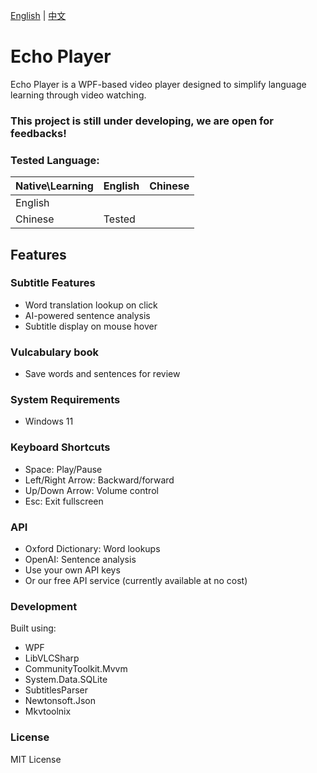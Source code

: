 [English](README.md) | [中文](README.zh.md) 

# Echo Player
Echo Player is a WPF-based video player designed to simplify language learning through video watching.

### This project is still under developing, we are open for feedbacks!

### Tested Language:
| Native\Learning  | English   | Chinese |
|:---------|------------|------------|
| English   |    |  |
| Chinese  | Tested|  |

## Features
### Subtitle Features
- Word translation lookup on click
- AI-powered sentence analysis
- Subtitle display on mouse hover

### Vulcabulary book
- Save words and sentences for review

### System Requirements
- Windows 11

### Keyboard Shortcuts
- Space: Play/Pause
- Left/Right Arrow: Backward/forward
- Up/Down Arrow: Volume control
- Esc: Exit fullscreen

### API 
- Oxford Dictionary: Word lookups
- OpenAI: Sentence analysis
- Use your own API keys
- Or our free API service (currently available at no cost)

### Development
Built using:

- WPF 
- LibVLCSharp
- CommunityToolkit.Mvvm
- System.Data.SQLite
- SubtitlesParser
- Newtonsoft.Json
- Mkvtoolnix

### License
MIT License
